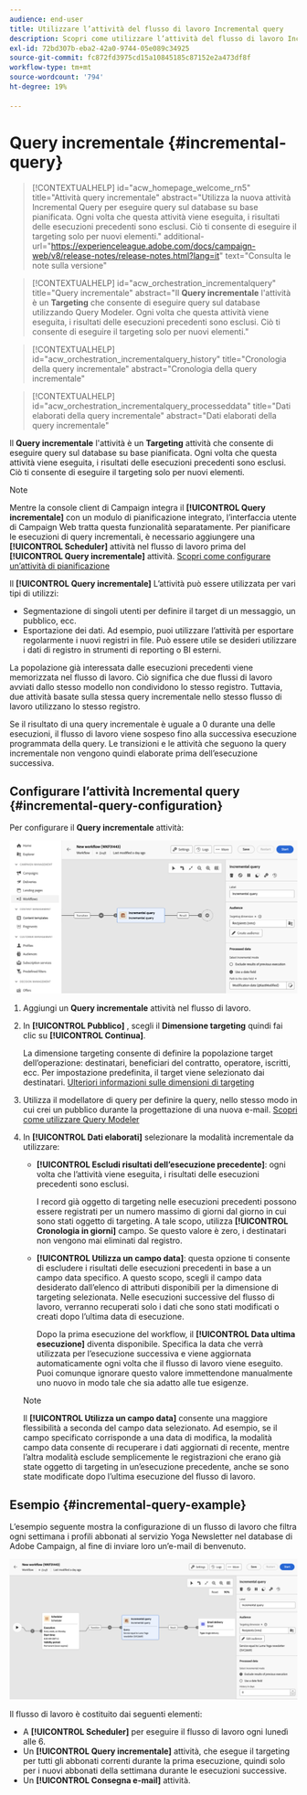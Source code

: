 ```yaml
---
audience: end-user
title: Utilizzare l’attività del flusso di lavoro Incremental query
description: Scopri come utilizzare l’attività del flusso di lavoro Incremental query
exl-id: 72bd307b-eba2-42a0-9744-05e089c34925
source-git-commit: fc872fd3975cd15a10845185c87152e2a473df8f
workflow-type: tm+mt
source-wordcount: '794'
ht-degree: 19%

---
```


# Query incrementale {#incremental-query}

>[!CONTEXTUALHELP]
>id="acw_homepage_welcome_rn5"
>title="Attività query incrementale"
>abstract="Utilizza la nuova attività Incremental Query per eseguire query sul database su base pianificata. Ogni volta che questa attività viene eseguita, i risultati delle esecuzioni precedenti sono esclusi. Ciò ti consente di eseguire il targeting solo per nuovi elementi."
>additional-url="https://experienceleague.adobe.com/docs/campaign-web/v8/release-notes/release-notes.html?lang=it" text="Consulta le note sulla versione"

>[!CONTEXTUALHELP]
>id="acw_orchestration_incrementalquery"
>title="Query incrementale"
>abstract="Il **Query incrementale** l&#39;attività è un **Targeting** che consente di eseguire query sul database utilizzando Query Modeler. Ogni volta che questa attività viene eseguita, i risultati delle esecuzioni precedenti sono esclusi. Ciò ti consente di eseguire il targeting solo per nuovi elementi."

>[!CONTEXTUALHELP]
>id="acw_orchestration_incrementalquery_history"
>title="Cronologia della query incrementale"
>abstract="Cronologia della query incrementale"

>[!CONTEXTUALHELP]
>id="acw_orchestration_incrementalquery_processeddata"
>title="Dati elaborati della query incrementale"
>abstract="Dati elaborati della query incrementale"

Il **Query incrementale** l&#39;attività è un **Targeting** attività che consente di eseguire query sul database su base pianificata. Ogni volta che questa attività viene eseguita, i risultati delle esecuzioni precedenti sono esclusi. Ciò ti consente di eseguire il targeting solo per nuovi elementi.

>[!NOTE]
>
>Mentre la console client di Campaign integra il **[!UICONTROL Query incrementale]** con un modulo di pianificazione integrato, l’interfaccia utente di Campaign Web tratta questa funzionalità separatamente. Per pianificare le esecuzioni di query incrementali, è necessario aggiungere una **[!UICONTROL Scheduler]** attività nel flusso di lavoro prima del **[!UICONTROL Query incrementale]** attività. [Scopri come configurare un’attività di pianificazione](scheduler.md)

Il **[!UICONTROL Query incrementale]** L’attività può essere utilizzata per vari tipi di utilizzi:

* Segmentazione di singoli utenti per definire il target di un messaggio, un pubblico, ecc.
* Esportazione dei dati. Ad esempio, puoi utilizzare l’attività per esportare regolarmente i nuovi registri in file. Può essere utile se desideri utilizzare i dati di registro in strumenti di reporting o BI esterni.

La popolazione già interessata dalle esecuzioni precedenti viene memorizzata nel flusso di lavoro. Ciò significa che due flussi di lavoro avviati dallo stesso modello non condividono lo stesso registro. Tuttavia, due attività basate sulla stessa query incrementale nello stesso flusso di lavoro utilizzano lo stesso registro.

Se il risultato di una query incrementale è uguale a 0 durante una delle esecuzioni, il flusso di lavoro viene sospeso fino alla successiva esecuzione programmata della query. Le transizioni e le attività che seguono la query incrementale non vengono quindi elaborate prima dell’esecuzione successiva.

## Configurare l’attività Incremental query {#incremental-query-configuration}

Per configurare il **Query incrementale** attività:

![](../assets/incremental-query.png)

1. Aggiungi un **Query incrementale** attività nel flusso di lavoro.

1. In **[!UICONTROL Pubblico]** , scegli il **Dimensione targeting** quindi fai clic su **[!UICONTROL Continua]**.

   La dimensione targeting consente di definire la popolazione target dell’operazione: destinatari, beneficiari del contratto, operatore, iscritti, ecc. Per impostazione predefinita, il target viene selezionato dai destinatari. [Ulteriori informazioni sulle dimensioni di targeting](../../audience/about-recipients.md#targeting-dimensions)

1. Utilizza il modellatore di query per definire la query, nello stesso modo in cui crei un pubblico durante la progettazione di una nuova e-mail. [Scopri come utilizzare Query Modeler](../../query/query-modeler-overview.md)

1. In **[!UICONTROL Dati elaborati]** selezionare la modalità incrementale da utilizzare:

   * **[!UICONTROL Escludi risultati dell’esecuzione precedente]**: ogni volta che l’attività viene eseguita, i risultati delle esecuzioni precedenti sono esclusi.

     I record già oggetto di targeting nelle esecuzioni precedenti possono essere registrati per un numero massimo di giorni dal giorno in cui sono stati oggetto di targeting. A tale scopo, utilizza **[!UICONTROL Cronologia in giorni]** campo. Se questo valore è zero, i destinatari non vengono mai eliminati dal registro.

   * **[!UICONTROL Utilizza un campo data]**: questa opzione ti consente di escludere i risultati delle esecuzioni precedenti in base a un campo data specifico. A questo scopo, scegli il campo data desiderato dall’elenco di attributi disponibili per la dimensione di targeting selezionata. Nelle esecuzioni successive del flusso di lavoro, verranno recuperati solo i dati che sono stati modificati o creati dopo l’ultima data di esecuzione.

     Dopo la prima esecuzione del workflow, il **[!UICONTROL Data ultima esecuzione]** diventa disponibile. Specifica la data che verrà utilizzata per l’esecuzione successiva e viene aggiornata automaticamente ogni volta che il flusso di lavoro viene eseguito. Puoi comunque ignorare questo valore immettendone manualmente uno nuovo in modo tale che sia adatto alle tue esigenze.

   >[!NOTE]
   >
   >Il **[!UICONTROL Utilizza un campo data]** consente una maggiore flessibilità a seconda del campo data selezionato. Ad esempio, se il campo specificato corrisponde a una data di modifica, la modalità campo data consente di recuperare i dati aggiornati di recente, mentre l’altra modalità esclude semplicemente le registrazioni che erano già state oggetto di targeting in un’esecuzione precedente, anche se sono state modificate dopo l’ultima esecuzione del flusso di lavoro.

## Esempio {#incremental-query-example}

L’esempio seguente mostra la configurazione di un flusso di lavoro che filtra ogni settimana i profili abbonati al servizio Yoga Newsletter nel database di Adobe Campaign, al fine di inviare loro un’e-mail di benvenuto.

![](../assets/incremental-query-example.png)

Il flusso di lavoro è costituito dai seguenti elementi:

* A **[!UICONTROL Scheduler]** per eseguire il flusso di lavoro ogni lunedì alle 6.
* Un **[!UICONTROL Query incrementale]** attività, che esegue il targeting per tutti gli abbonati correnti durante la prima esecuzione, quindi solo per i nuovi abbonati della settimana durante le esecuzioni successive.
* Un **[!UICONTROL Consegna e-mail]** attività.
